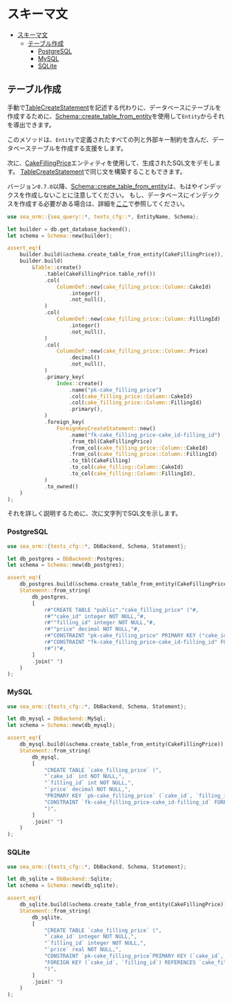 # スキーマ文

- [スキーマ文](#スキーマ文)
  - [テーブル作成](#テーブル作成)
    - [PostgreSQL](#postgresql)
    - [MySQL](#mysql)
    - [SQLite](#sqlite)

## テーブル作成

手動で[TableCreateStatement](https://docs.rs/sea-query/*/sea_query/table/struct.TableCreateStatement.html)を記述する代わりに、データベースにテーブルを作成するために、[Schema::create_table_from_entity](https://docs.rs/sea-orm/*/sea_orm/schema/struct.Schema.html#method.create_table_from_entity)を使用して`Entity`からそれを導出できます。

このメソッドは、`Entity`で定義されたすべての列と外部キー制約を含んだ、データベーステーブルを作成する支援をします。

次に、[CakeFillingPrice](https://github.com/SeaQL/sea-orm/blob/master/src/tests_cfg/cake_filling_price.rs)エンティティを使用して、生成されたSQL文をデモします。
[TableCreateStatement](https://docs.rs/sea-query/*/sea_query/table/struct.TableCreateStatement.html)で同じ文を構築することもできます。

バージョン`0.7.0`以降、[Schema::create_table_from_entity](https://docs.rs/sea-orm/*/sea_orm/schema/struct.Schema.html#method.create_table_from_entity)は、もはやインデックスを作成しないことに注意してください。
もし、データベースにインデックスを作成する必要がある場合は、詳細を[ここ](https://www.sea-ql.org/SeaORM/docs/schema-statement/create-index/)で参照してください。

```rust
use sea_orm::{sea_query::*, tests_cfg::*, EntityName, Schema};

let builder = db.get_database_backend();
let schema = Schema::new(builder);

assert_eq!(
    builder.build(&schema.create_table_from_entity(CakeFillingPrice)),
    builder.build(
        &Table::create()
            .table(CakeFillingPrice.table_ref())
            .col(
                ColumnDef::new(cake_filling_price::Column::CakeId)
                    .integer()
                    .not_null(),
            )
            .col(
                ColumnDef::new(cake_filling_price::Column::FillingId)
                    .integer()
                    .not_null(),
            )
            .col(
                ColumnDef::new(cake_filling_price::Column::Price)
                    .decimal()
                    .not_null(),
            )
            .primary_key(
                Index::create()
                    .name("pk-cake_filling_price")
                    .col(cake_filling_price::Column::CakeId)
                    .col(cake_filling_price::Column::FillingId)
                    .primary(),
            )
            .foreign_key(
                ForeignKeyCreateStatement::new()
                    .name("fk-cake_filling_price-cake_id-filling_id")
                    .from_tbl(CakeFillingPrice)
                    .from_col(cake_filling_price::Column::CakeId)
                    .from_col(cake_filling_price::Column::FillingId)
                    .to_tbl(CakeFilling)
                    .to_col(cake_filling::Column::CakeId)
                    .to_col(cake_filling::Column::FillingId),
            )
            .to_owned()
    )
);
```

それを詳しく説明するために、次に文字列でSQL文を示します。

### PostgreSQL

```rust
use sea_orm::{tests_cfg::*, DbBackend, Schema, Statement};

let db_postgres = DbBackend::Postgres;
let schema = Schema::new(db_postgres);

assert_eq!(
    db_postgres.build(&schema.create_table_from_entity(CakeFillingPrice)),
    Statement::from_string(
        db_postgres,
        [
            r#"CREATE TABLE "public"."cake_filling_price" ("#,
            r#""cake_id" integer NOT NULL,"#,
            r#""filling_id" integer NOT NULL,"#,
            r#""price" decimal NOT NULL,"#,
            r#"CONSTRAINT "pk-cake_filling_price" PRIMARY KEY ("cake_id", "filling_id"),"#,
            r#"CONSTRAINT "fk-cake_filling_price-cake_id-filling_id" FOREIGN KEY ("cake_id", "filling_id") REFERENCES "cake_filling" ("cake_id", "filling_id")"#,
            r#")"#,
        ]
        .join(" ")
    )
);
```

### MySQL

```rust
use sea_orm::{tests_cfg::*, DbBackend, Schema, Statement};

let db_mysql = DbBackend::MySql;
let schema = Schema::new(db_mysql);

assert_eq!(
    db_mysql.build(&schema.create_table_from_entity(CakeFillingPrice)),
    Statement::from_string(
        db_mysql,
        [
            "CREATE TABLE `cake_filling_price` (",
            "`cake_id` int NOT NULL,",
            "`filling_id` int NOT NULL,",
            "`price` decimal NOT NULL,",
            "PRIMARY KEY `pk-cake_filling_price` (`cake_id`, `filling_id`),",
            "CONSTRAINT `fk-cake_filling_price-cake_id-filling_id` FOREIGN KEY (`cake_id`, `filling_id`) REFERENCES `cake_filling` (`cake_id`, `filling_id`)",
            ")",
        ]
        .join(" ")
    )
);
```

### SQLite

```rust
use sea_orm::{tests_cfg::*, DbBackend, Schema, Statement};

let db_sqlite = DbBackend::Sqlite;
let schema = Schema::new(db_sqlite);

assert_eq!(
    db_sqlite.build(&schema.create_table_from_entity(CakeFillingPrice)),
    Statement::from_string(
        db_sqlite,
        [
            "CREATE TABLE `cake_filling_price` (",
            "`cake_id` integer NOT NULL,",
            "`filling_id` integer NOT NULL,",
            "`price` real NOT NULL,",
            "CONSTRAINT `pk-cake_filling_price`PRIMARY KEY (`cake_id`, `filling_id`),",
            "FOREIGN KEY (`cake_id`, `filling_id`) REFERENCES `cake_filling` (`cake_id`, `filling_id`)",
            ")",
        ]
        .join(" ")
    )
);
```
